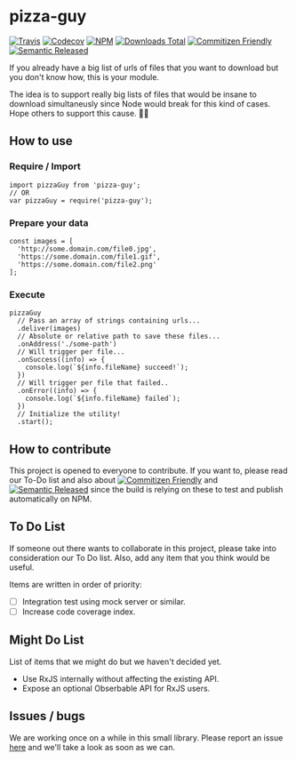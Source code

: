 # pizza-guy
[![Travis](https://img.shields.io/travis/andresdavid90/pizza-guy.svg?style=flat-square)](https://travis-ci.org/andresdavid90/pizza-guy)
[![Codecov](https://img.shields.io/codecov/c/github/andresdavid90/pizza-guy.svg?style=flat-square)](https://codecov.io/github/andresdavid90/pizza-guy)
[![NPM](https://img.shields.io/npm/v/pizza-guy.svg?style=flat-square)](https://www.npmjs.com/package/pizza-guy)
[![Downloads Total](https://img.shields.io/npm/dt/pizza-guy.svg?style=flat-square)](https://www.npmjs.com/package/pizza-guy)
[![Commitizen Friendly](https://img.shields.io/badge/commitizen-friendly-brightgreen.svg)](http://commitizen.github.io/cz-cli/)
[![Semantic Released](https://img.shields.io/badge/%20%20%F0%9F%93%A6%F0%9F%9A%80-semantic--release-e10079.svg)](https://github.com/semantic-release/semantic-release)


If you already have a big list of urls of files that you want to download but you don't know how, this is your module.

The idea is to support really big lists of files that would be insane to download simultaneusly since Node would break for this kind of cases. Hope others to support this cause. ✌🏻

## How to use

### Require / Import

```
import pizzaGuy from 'pizza-guy';
// OR
var pizzaGuy = require('pizza-guy');
```

### Prepare your data
```
const images = [
  'http://some.domain.com/file0.jpg',
  'https://some.domain.com/file1.gif',
  'https://some.domain.com/file2.png'
];
```
### Execute
```
pizzaGuy
  // Pass an array of strings containing urls...
  .deliver(images)
  // Absolute or relative path to save these files...
  .onAddress('./some-path')
  // Will trigger per file...
  .onSuccess((info) => {
    console.log(`${info.fileName} succeed!`);
  })
  // Will trigger per file that failed..
  .onError((info) => {
    console.log(`${info.fileName} failed`);
  })
  // Initialize the utility!
  .start();
```

## How to contribute
This project is opened to everyone to contribute. If you want to, please read our To-Do list and also about [![Commitizen Friendly](https://img.shields.io/badge/commitizen-friendly-brightgreen.svg)](http://commitizen.github.io/cz-cli/) and
[![Semantic Released](https://img.shields.io/badge/%20%20%F0%9F%93%A6%F0%9F%9A%80-semantic--release-e10079.svg)](https://github.com/semantic-release/semantic-release) since the build is relying on these to test and publish automatically on NPM.

## To Do List
If someone out there wants to collaborate in this project, please take into consideration our To Do list. Also, add any item that you think would be useful.

Items are written in order of priority:
- [ ] Integration test using mock server or similar.
- [ ] Increase code coverage index.

## Might Do List
List of items that we might do but we haven't decided yet.
- Use RxJS internally without affecting the existing API.
- Expose an optional Obserbable API for RxJS users.

## Issues / bugs
We are working once on a while in this small library. Please report an issue [here](https://github.com/andresdavid90/pizza-guy/issues) and we'll take a look as soon as we can.

